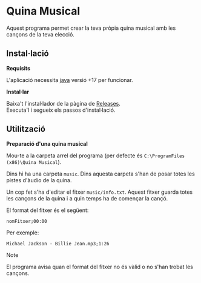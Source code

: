 # Quina Musical

Aquest programa permet crear la teva pròpia quina musical amb les cançons de la teva elecció.

## Instal·lació
**Requisits**

L'aplicació necessita <a href="https://www.oracle.com/es/java/technologies/downloads/">java</a> versió +17 per funcionar.

**Instal·lar**

Baixa't l'instal·lador de la pàgina de <a href="#">Releases</a>.<br>
Executa'l i segueix els passos d'instal·lació.

## Utilització
**Preparació d'una quina musical**

Mou-te a la carpeta arrel del programa (per defecte és `C:\ProgramFiles (x86)\Quina Musical`).

Dins hi ha una carpeta `music`. Dins aquesta carpeta s'han de posar totes les pistes d'àudio de la quina.

Un cop fet s'ha d'editar el fitxer `music/info.txt`. Aquest fitxer guarda totes les cançons de la quina i a quin temps ha de començar la cançó.

El format del fitxer és el següent:
```
nomFitxer;00:00
```
Per exemple:
```
Michael Jackson - Billie Jean.mp3;1:26
```
> [!Note]
> El programa avisa quan el format del fitxer no és vàlid o no s'han trobat les cançons.
